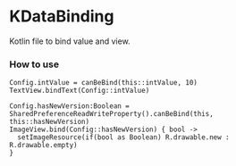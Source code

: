 # KDataBinding
Kotlin file to bind value and view.

### How to use
````
Config.intValue = canBeBind(this::intValue, 10)
TextView.bindText(Config::intValue)

Config.hasNewVersion:Boolean = SharedPreferenceReadWriteProperty().canBeBind(this, this::hasNewVersion)
ImageView.bind(Config::hasNewVersion) { bool ->
  setImageResource(if(bool as Boolean) R.drawable.new : R.drawable.empty)
}
````
